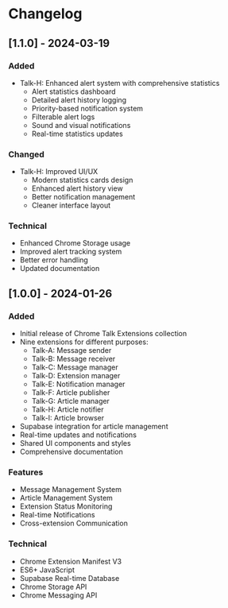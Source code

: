 # Changelog

## [1.1.0] - 2024-03-19

### Added
- Talk-H: Enhanced alert system with comprehensive statistics
  - Alert statistics dashboard
  - Detailed alert history logging
  - Priority-based notification system
  - Filterable alert logs
  - Sound and visual notifications
  - Real-time statistics updates

### Changed
- Talk-H: Improved UI/UX
  - Modern statistics cards design
  - Enhanced alert history view
  - Better notification management
  - Cleaner interface layout

### Technical
- Enhanced Chrome Storage usage
- Improved alert tracking system
- Better error handling
- Updated documentation

## [1.0.0] - 2024-01-26

### Added
- Initial release of Chrome Talk Extensions collection
- Nine extensions for different purposes:
  - Talk-A: Message sender
  - Talk-B: Message receiver
  - Talk-C: Message manager
  - Talk-D: Extension manager
  - Talk-E: Notification manager
  - Talk-F: Article publisher
  - Talk-G: Article manager
  - Talk-H: Article notifier
  - Talk-I: Article browser
- Supabase integration for article management
- Real-time updates and notifications
- Shared UI components and styles
- Comprehensive documentation

### Features
- Message Management System
- Article Management System
- Extension Status Monitoring
- Real-time Notifications
- Cross-extension Communication

### Technical
- Chrome Extension Manifest V3
- ES6+ JavaScript
- Supabase Real-time Database
- Chrome Storage API
- Chrome Messaging API 